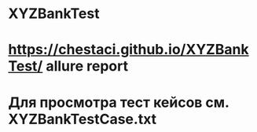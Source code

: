 # XYZBankTest

# https://chestaci.github.io/XYZBankTest/ allure report

# Для просмотра тест кейсов см. XYZBankTestCase.txt